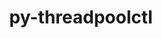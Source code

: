 ---
title: "py-threadpoolctl"
layout: cache
categories: [package, v0.22.2]
meta: {"versions": ["3.1.0"], "compilers": ["apple-clang@=15.0.0", "gcc@=11.4.0", "gcc@=9.4.0", "oneapi@=2024.0.0"], "oss": ["ubuntu20.04", "ubuntu22.04", "ventura"], "platforms": ["darwin", "linux"], "targets": ["aarch64", "neoverse_v1", "neoverse_v2", "ppc64le", "x86_64_v3"], "stacks": ["e4s", "e4s-neoverse-v2", "e4s-neoverse_v1", "e4s-oneapi", "e4s-power", "ml-darwin-aarch64-mps", "ml-linux-x86_64-cpu", "ml-linux-x86_64-cuda", "root"], "num_specs": 10, "num_specs_by_stack": {"ml-darwin-aarch64-mps": 2, "root": 10, "e4s-power": 1, "e4s-neoverse_v1": 1, "e4s-neoverse-v2": 1, "e4s": 2, "ml-linux-x86_64-cpu": 2, "ml-linux-x86_64-cuda": 2, "e4s-oneapi": 1}}
spec_details: [{"hash": "p7gwf6njzn6utrn2lccojsb6xkr272uf", "compiler": "apple-clang@=15.0.0", "versions": ["3.1.0"], "os": "ventura", "platform": "darwin", "target": "aarch64", "variants": ["build_system=python_pip"], "stacks": ["ml-darwin-aarch64-mps", "root"], "size": "-", "tarball": "https://binaries.spack.io/v0.22.2/build_cache/darwin-ventura-aarch64/apple-clang-15.0.0/py-threadpoolctl-3.1.0/darwin-ventura-aarch64-apple-clang-15.0.0-py-threadpoolctl-3.1.0-p7gwf6njzn6utrn2lccojsb6xkr272uf.spack"}, {"hash": "2ptm6heu3rj76gge743lixdxaqatpiwt", "compiler": "apple-clang@=15.0.0", "versions": ["3.1.0"], "os": "ventura", "platform": "darwin", "target": "aarch64", "variants": ["build_system=python_pip"], "stacks": ["ml-darwin-aarch64-mps", "root"], "size": "-", "tarball": "https://binaries.spack.io/v0.22.2/build_cache/darwin-ventura-aarch64/apple-clang-15.0.0/py-threadpoolctl-3.1.0/darwin-ventura-aarch64-apple-clang-15.0.0-py-threadpoolctl-3.1.0-2ptm6heu3rj76gge743lixdxaqatpiwt.spack"}, {"hash": "w4sswep3635gfnfvk2qjfluj53g2ijxf", "compiler": "gcc@=9.4.0", "versions": ["3.1.0"], "os": "ubuntu20.04", "platform": "linux", "target": "ppc64le", "variants": ["build_system=python_pip"], "stacks": ["root", "e4s-power"], "size": "-", "tarball": "https://binaries.spack.io/v0.22.2/build_cache/linux-ubuntu20.04-ppc64le/gcc-9.4.0/py-threadpoolctl-3.1.0/linux-ubuntu20.04-ppc64le-gcc-9.4.0-py-threadpoolctl-3.1.0-w4sswep3635gfnfvk2qjfluj53g2ijxf.spack"}, {"hash": "dlvo3bsean226q4fmbwxsarsoauddgah", "compiler": "gcc@=11.4.0", "versions": ["3.1.0"], "os": "ubuntu22.04", "platform": "linux", "target": "neoverse_v1", "variants": ["build_system=python_pip"], "stacks": ["root", "e4s-neoverse_v1"], "size": "-", "tarball": "https://binaries.spack.io/v0.22.2/build_cache/linux-ubuntu22.04-neoverse_v1/gcc-11.4.0/py-threadpoolctl-3.1.0/linux-ubuntu22.04-neoverse_v1-gcc-11.4.0-py-threadpoolctl-3.1.0-dlvo3bsean226q4fmbwxsarsoauddgah.spack"}, {"hash": "lbutzn66q5qp7fff2utilypwvez527x7", "compiler": "gcc@=11.4.0", "versions": ["3.1.0"], "os": "ubuntu22.04", "platform": "linux", "target": "neoverse_v2", "variants": ["build_system=python_pip"], "stacks": ["root", "e4s-neoverse-v2"], "size": "-", "tarball": "https://binaries.spack.io/v0.22.2/build_cache/linux-ubuntu22.04-neoverse_v2/gcc-11.4.0/py-threadpoolctl-3.1.0/linux-ubuntu22.04-neoverse_v2-gcc-11.4.0-py-threadpoolctl-3.1.0-lbutzn66q5qp7fff2utilypwvez527x7.spack"}, {"hash": "b4ny3x3fmx46ctwaeo3tueexd5vbf4km", "compiler": "gcc@=11.4.0", "versions": ["3.1.0"], "os": "ubuntu22.04", "platform": "linux", "target": "x86_64_v3", "variants": ["build_system=python_pip"], "stacks": ["root", "e4s"], "size": "-", "tarball": "https://binaries.spack.io/v0.22.2/build_cache/linux-ubuntu22.04-x86_64_v3/gcc-11.4.0/py-threadpoolctl-3.1.0/linux-ubuntu22.04-x86_64_v3-gcc-11.4.0-py-threadpoolctl-3.1.0-b4ny3x3fmx46ctwaeo3tueexd5vbf4km.spack"}, {"hash": "aepa6jacibfhdr4q4r2cdoh7iqq5b4ub", "compiler": "gcc@=11.4.0", "versions": ["3.1.0"], "os": "ubuntu22.04", "platform": "linux", "target": "x86_64_v3", "variants": ["build_system=python_pip"], "stacks": ["root", "ml-linux-x86_64-cpu", "ml-linux-x86_64-cuda"], "size": "-", "tarball": "https://binaries.spack.io/v0.22.2/build_cache/linux-ubuntu22.04-x86_64_v3/gcc-11.4.0/py-threadpoolctl-3.1.0/linux-ubuntu22.04-x86_64_v3-gcc-11.4.0-py-threadpoolctl-3.1.0-aepa6jacibfhdr4q4r2cdoh7iqq5b4ub.spack"}, {"hash": "vs7pln43pgqgp6cbm2jovogo3jxjclmn", "compiler": "gcc@=11.4.0", "versions": ["3.1.0"], "os": "ubuntu22.04", "platform": "linux", "target": "x86_64_v3", "variants": ["build_system=python_pip"], "stacks": ["root", "e4s"], "size": "-", "tarball": "https://binaries.spack.io/v0.22.2/build_cache/linux-ubuntu22.04-x86_64_v3/gcc-11.4.0/py-threadpoolctl-3.1.0/linux-ubuntu22.04-x86_64_v3-gcc-11.4.0-py-threadpoolctl-3.1.0-vs7pln43pgqgp6cbm2jovogo3jxjclmn.spack"}, {"hash": "ttgyl3uk2buy4tevnbgzlgnzhyotyqkw", "compiler": "gcc@=11.4.0", "versions": ["3.1.0"], "os": "ubuntu22.04", "platform": "linux", "target": "x86_64_v3", "variants": ["build_system=python_pip"], "stacks": ["root", "ml-linux-x86_64-cpu", "ml-linux-x86_64-cuda"], "size": "-", "tarball": "https://binaries.spack.io/v0.22.2/build_cache/linux-ubuntu22.04-x86_64_v3/gcc-11.4.0/py-threadpoolctl-3.1.0/linux-ubuntu22.04-x86_64_v3-gcc-11.4.0-py-threadpoolctl-3.1.0-ttgyl3uk2buy4tevnbgzlgnzhyotyqkw.spack"}, {"hash": "m5v6j34c3gjxvoi4z3z2kb3q4mw7xrfp", "compiler": "oneapi@=2024.0.0", "versions": ["3.1.0"], "os": "ubuntu22.04", "platform": "linux", "target": "x86_64_v3", "variants": ["build_system=python_pip"], "stacks": ["e4s-oneapi", "root"], "size": "-", "tarball": "https://binaries.spack.io/v0.22.2/build_cache/linux-ubuntu22.04-x86_64_v3/oneapi-2024.0.0/py-threadpoolctl-3.1.0/linux-ubuntu22.04-x86_64_v3-oneapi-2024.0.0-py-threadpoolctl-3.1.0-m5v6j34c3gjxvoi4z3z2kb3q4mw7xrfp.spack"}]
---